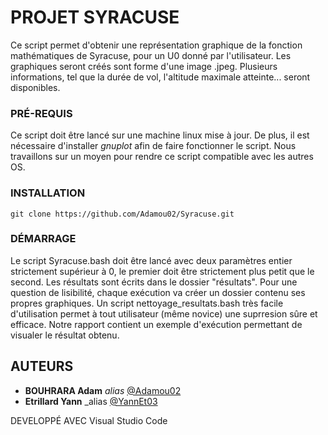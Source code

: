 # PROJET SYRACUSE


Ce script permet d'obtenir une représentation graphique de la fonction mathématiques de Syracuse, pour un U0 donné par
l'utilisateur. Les graphiques seront créés sont forme d'une image .jpeg. Plusieurs informations, tel que la durée de vol,
l'altitude maximale atteinte... seront disponibles.



### PRÉ-REQUIS

Ce script doit être lancé sur une machine linux mise à jour. De plus, il est nécessaire d'installer *gnuplot* afin de faire
fonctionner le script. Nous travaillons sur un moyen pour rendre ce script compatible avec les autres OS.



### INSTALLATION

```
git clone https://github.com/Adamou02/Syracuse.git
```


### DÉMARRAGE

Le script Syracuse.bash doit être lancé avec deux paramètres entier strictement supérieur à 0, le premier doit être
strictement plus petit que le second. Les résultats sont écrits dans le dossier "résultats". Pour une question de
lisibilité, chaque exécution va créer un dossier contenu ses propres graphiques.
Un script nettoyage_resultats.bash très facile d'utilisation permet à tout utilisateur (même novice) une suprresion sûre et
efficace.
Notre rapport contient un exemple d'exécution permettant de visualer le résultat obtenu.


## AUTEURS

* **BOUHRARA Adam** _alias_ [@Adamou02](https://github.com/Adamou02)
* **Etrillard Yann** _alias [@YannEt03](https://github.com/YannEt03)

DEVELOPPÉ AVEC Visual Studio Code
